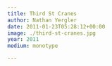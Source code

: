 ```yaml
---
title: Third St Cranes
author: Nathan Yergler
date: 2011-01-23T05:28:12+00:00
image: ./third-st-cranes.jpg
year: 2011
medium: monotype

---
```

